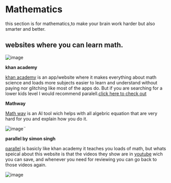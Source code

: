 # Mathematics
this section is for mathematics,to make your brain work harder but also smarter and better.

## websites where you can learn math.

![image](https://github.com/user-attachments/assets/c2a7a981-8f6a-4494-bf77-4268add9b6b7)

**khan academy**

[khan academy](https://www.khanacademy.org/profile/me/courses) is an app/website where it makes everything about math science and loads more subjects easier to learn and understand without paying nor glitching like most of the apps do.
But if you are searching for a lower kids level I would recommend paralell.[click here to check out](https://parallel.org.uk/)

**Mathway**

[Math way](https://www.mathway.com/Algebra) is an AI tool wich helps with all algebric equation that are very hard for you and explain how you do it.

![image¨](https://techbigs.com/uploads/2020/09/mathway-21242.jpg)

**parallel by simon singh**

[parallel](https://parallel.org.uk/) is basicly like khan academy it teaches you loads of math, but whats speical about this website is that the videos they show are in [youtube](https://www.youtube.com/)  wich you can save, and whenever you need for reviewing you can go back to those videos again.

![image](https://github.com/user-attachments/assets/2363f849-540c-49a1-ae3b-6778c8ac1860)

